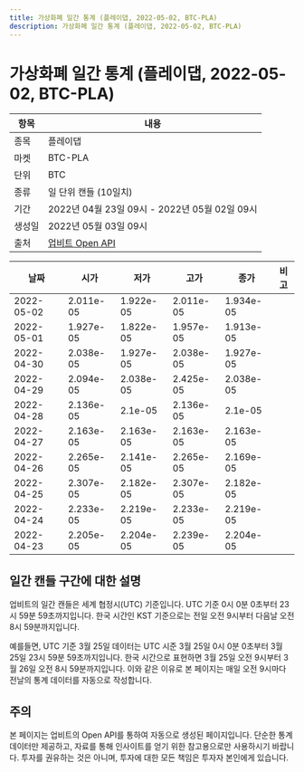 ```yaml
---
title: 가상화폐 일간 통계 (플레이댑, 2022-05-02, BTC-PLA)
description: 가상화폐 일간 통계 (플레이댑, 2022-05-02, BTC-PLA)
---
```



가상화폐 일간 통계 (플레이댑, 2022-05-02, BTC-PLA)
===

|항목|내용|
|--|--|
|종목|플레이댑|
|마켓|BTC-PLA|
|단위|BTC|
|종류|일 단위 캔들 (10일치)|
|기간|2022년 04월 23일 09시 - 2022년 05월 02일 09시|
|생성일|2022년 05월 03일 09시|
|출처|[업비트 Open API](https://docs.upbit.com)|


|날짜|시가|저가|고가|종가|비고|
|--|--|--|--|--|--|
|2022-05-02|2.011e-05|1.922e-05|2.011e-05|1.934e-05|    |
|2022-05-01|1.927e-05|1.822e-05|1.957e-05|1.913e-05|    |
|2022-04-30|2.038e-05|1.927e-05|2.038e-05|1.927e-05|    |
|2022-04-29|2.094e-05|2.038e-05|2.425e-05|2.038e-05|    |
|2022-04-28|2.136e-05|2.1e-05|2.136e-05|2.1e-05|    |
|2022-04-27|2.163e-05|2.163e-05|2.163e-05|2.163e-05|    |
|2022-04-26|2.265e-05|2.141e-05|2.265e-05|2.169e-05|    |
|2022-04-25|2.307e-05|2.182e-05|2.307e-05|2.182e-05|    |
|2022-04-24|2.233e-05|2.219e-05|2.233e-05|2.219e-05|    |
|2022-04-23|2.205e-05|2.204e-05|2.239e-05|2.204e-05|    |


일간 캔들 구간에 대한 설명
---


업비트의 일간 캔들은 세계 협정시(UTC) 기준입니다. 
UTC 기준 0시 0분 0초부터 23시 59분 59초까지입니다. 
한국 시간인 KST 기준으로는 전일 오전 9시부터 다음날 오전 8시 59분까지입니다. 


예를들면, UTC 기준 3월 25일 데이터는 UTC 시준 3월 25일 0시 0분 0초부터 3월 25일 23시 59분 59초까지입니다. 
한국 시간으로 표현하면 3월 25일 오전 9시부터 3월 26일 오전 8시 59분까지입니다. 
이와 같은 이유로 본 페이지는 매일 오전 9시마다 전날의 통계 데이터를 자동으로 작성합니다. 


주의
---


본 페이지는 업비트의 Open API를 통하여 자동으로 생성된 페이지입니다. 
단순한 통계 데이터만 제공하고, 자료를 통해 인사이트를 얻기 위한 참고용으로만 사용하시기 바랍니다. 
투자를 권유하는 것은 아니며, 투자에 대한 모든 책임은 투자자 본인에게 있습니다. 

